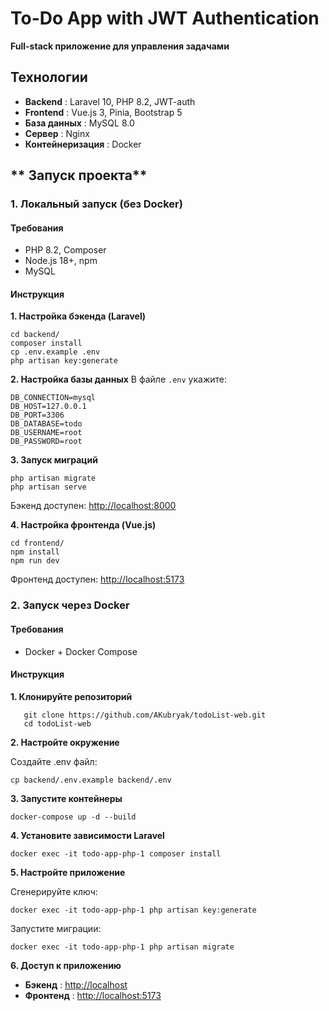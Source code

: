# **To-Do App with JWT Authentication**

**Full-stack приложение для управления задачами**

## **Технологии**

* **Backend** : Laravel 10, PHP 8.2, JWT-auth
* **Frontend** : Vue.js 3, Pinia, Bootstrap 5
* **База данных** : MySQL 8.0
* **Сервер** : Nginx
* **Контейнеризация** : Docker

## ** Запуск проекта**

### **1. Локальный запуск (без Docker)**

#### **Требования**

* PHP 8.2, Composer
* Node.js 18+, npm
* MySQL

#### **Инструкция**

**1. Настройка бэкенда (Laravel)**

```
cd backend/
composer install
cp .env.example .env
php artisan key:generate
```

**2. Настройка базы данных**
В файле `.env` укажите:

```
DB_CONNECTION=mysql
DB_HOST=127.0.0.1
DB_PORT=3306
DB_DATABASE=todo
DB_USERNAME=root
DB_PASSWORD=root
```

**3. Запуск миграций**

```
php artisan migrate
php artisan serve
```

Бэкенд доступен: [http://localhost:8000](http://localhost:8000/)

**4. Настройка фронтенда (Vue.js)**

```
cd frontend/
npm install
npm run dev
```

Фронтенд доступен: [http://localhost:5173](http://localhost:5173/)

### **2. Запуск через Docker**

#### **Требования**

* Docker + Docker Compose

#### **Инструкция**

**1. Клонируйте репозиторий**

```
   git clone https://github.com/AKubryak/todoList-web.git
   cd todoList-web
```

**2. Настройте окружение**

Создайте .env файл:

```
cp backend/.env.example backend/.env
```

**3. Запустите контейнеры**

```
docker-compose up -d --build
```

**4. Установите зависимости Laravel**

```
docker exec -it todo-app-php-1 composer install
```

**5. **Настройте приложение****

Сгенерируйте ключ:

```
docker exec -it todo-app-php-1 php artisan key:generate
```

Запустите миграции:

```
docker exec -it todo-app-php-1 php artisan migrate
```

**6. Доступ к приложению**

* **Бэкенд** : [http://localhost](http://localhost/)
* **Фронтенд** : [http://localhost:5173](http://localhost:5173/)
